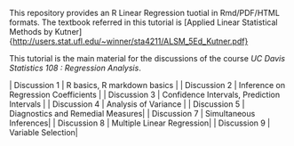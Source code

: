 This repository provides an R Linear Regression tuotial in Rmd/PDF/HTML formats. The textbook referred in this tutorial is [Applied Linear Statistical Methods by Kutner]{http://users.stat.ufl.edu/~winner/sta4211/ALSM_5Ed_Kutner.pdf}

This tutorial is the main material for the discussions of the course *UC Davis Statistics 108 : Regression Analysis*. 

| Discussion 1     |  R basics, R markdown basics |
| Discussion 2     | Inference on Regression Coefficients |
| Discussion 3     | Confidence Intervals, Prediction Intervals |
| Discussion 4     | Analysis of Variance |
| Discussion 5     | Diagnostics and Remedial Measures|
| Discussion 7     | Simultaneous Inferences|
| Discussion 8     | Multiple Linear Regression|
| Discussion 9     | Variable Selection|

